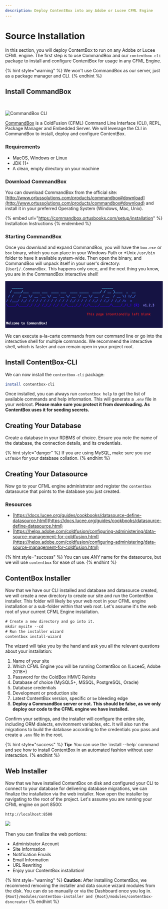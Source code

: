```yaml
---
description: Deploy ContentBox into any Adobe or Lucee CFML Engine
---
```


# Source Installation

In this section, you will deploy ContentBox to run on any Adobe or Lucee CFML engine. The first step is to use CommandBox and our `contentbox-cli` package to install and configure ContentBox for usage in any CFML Engine.&#x20;

{% hint style="warning" %}
We won't use CommandBox as our server, just as a package manager and CLI.
{% endhint %}

## Install CommandBox

​

![CommandBox CLI](https://files.gitbook.com/v0/b/gitbook-legacy-files/o/assets%2F-LA-UVvYQ9YKIVXFz01w%2F-LA-UcIjNIclM\_mn00Gl%2F-LA-UmLcoyZgINuAvL99%2FCommandBoxLogo.png?generation=1523647992482088\&alt=media)

​[CommandBox](http://www.ortussolutions.com/products/commandbox) is a ColdFusion (CFML) Command Line Interface (CLI), REPL, Package Manager and Embedded Server. We will leverage the CLI in CommandBox to install, deploy and configure ContentBox.

### Requirements <a href="#requirements" id="requirements"></a>

* MacOS, Windows or Linux
* JDK 11+
* A clean, empty directory on your machine

### Download CommandBox

You can download CommandBox from the official site: [http://www.ortussolutions.com/products/commandbox#download](http://www.ortussolutions.com/products/commandbox#download) and install it in your preferred Operating System (Windows, Mac, Unix).

{% embed url="https://commandbox.ortusbooks.com/setup/installation" %}
Installation Instructions
{% endembed %}

### Starting CommandBox

Once you download and expand CommandBox, you will have the `box.exe` or `box` binary, which you can place in your Windows Path or \*Unix `/usr/bin` folder to have it available system-wide. Then open the binary, and CommandBox will unpack itself in your user's directory: `{User}/.CommandBox`. This happens only once, and the next thing you know, you are in the CommandBox interactive shell!

![box shell](<../../.gitbook/assets/image (8).png>)

We can execute a-la-carte commands from our command line or go into the interactive shell for multiple commands. We recommend the interactive shell, which is faster and can remain open in your project root.

## Install ContentBox-CLI

We can now install the `contentbox-cli` package:

```bash
install contentbox-cli
```

Once installed, you can always run `contentbox help` to get the list of available commands and help information.  This will generate a `.env` file in your webroot. **Please make sure you protect it from downloading.  As ContentBox uses it for seeding secrets.**

## Creating Your Database

Create a database in your RDBMS of choice. Ensure you note the name of the database, the connection details, and its credentials.

{% hint style="danger" %}
If you are using MySQL, make sure you use `utf8mb4` for your database collation.
{% endhint %}

## Creating Your Datasource

Now go to your CFML engine administrator and register the `contentbox` datasource that points to the database you just created.

### Resources

* [https://docs.lucee.org/guides/cookbooks/datasource-define-datasource.html](https://docs.lucee.org/guides/cookbooks/datasource-define-datasource.html)
* [https://helpx.adobe.com/coldfusion/configuring-administering/data-source-management-for-coldfusion.html](https://helpx.adobe.com/coldfusion/configuring-administering/data-source-management-for-coldfusion.html)

{% hint style="success" %}
You can use _ANY_ name for the datasource, but we will use `contentbox` for ease of use.
{% endhint %}

## ContentBox Installer

Now that we have our CLI installed and database and datasource created, we will create a new directory to create our site and run the ContentBox installer. This folder will likely be your web root in your CFML engine installation or a sub-folder within that web root. Let's assume it's the web root of your current CFML Engine installation.

```
# Create a new directory and go into it.
mkdir mysite --cd
# Run the installer wizard
contentbox install-wizard
```

The wizard will take you by the hand and ask you all the relevant questions about your installation:

1. Name of your site
2. Which CFML Engine you will be running ContentBox on (Lucee5, Adobe 2018+)
3. Password for the ColdBox HMVC Reinits
4. Database of choice (MySQL5+, MSSQL, PostgreSQL, Oracle)
5. Database credentials
6. Development or production site
7. Latest ContentBox version, specific or `be` bleeding edge
8. **Deploy a CommandBox server or not. This should be false, as we only deploy our code to the CFML engine we have installed.**

Confirm your settings, and the installer will configure the entire site, including ORM dialects, environment variables, etc.  It will also run the migrations to build the database according to the credentials you pass and create a `.env` file in the root.

{% hint style="success" %}
**Tip:** You can use the \`install --help\` command and see how to install ContentBox in an automated fashion without user interaction.
{% endhint %}

## Web Installer

Now that we have installed ContentBox on disk and configured your CLI to connect to your database for delivering database migrations, we can finalize the installation via the web installer. Now open the installer by navigating to the root of the project. Let's assume you are running your CFML engine on port 8500:

```
http://localhost:8500
```

![](../../.gitbook/assets/installer\_wizard.png)

Then you can finalize the web portions:

* Administrator Account
* Site Information
* Notification Emails
* Email Information
* URL Rewriting
* Enjoy your ContentBox installation!

{% hint style="warning" %}
**Caution:** After installing ContentBox, we recommend removing the installer and data source wizard modules from the disk. You can do so manually or via the Dashboard once you log in. `{Root}/modules/contentbox-installer and {Root}/modules/contentbox-dsncreator`
{% endhint %}
